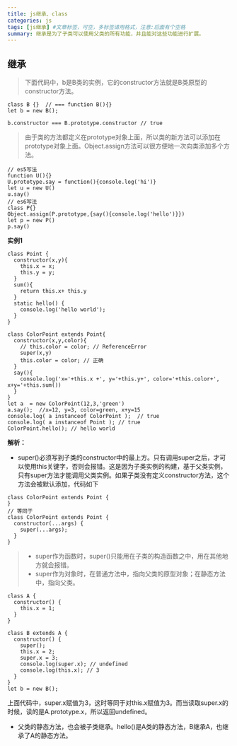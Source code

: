 ```yaml
---
title: js继承、class
categories: js
tags: [js继承] #文章标签，可空，多标签请用格式，注意:后面有个空格
summary: 继承是为了子类可以使用父类的所有功能，并且能对这些功能进行扩展。
---
```


## 继承
> 下面代码中，b是B类的实例，它的constructor方法就是B类原型的constructor方法。
```
class B {}  // === function B(){}
let b = new B();

b.constructor === B.prototype.constructor // true
```

> 由于类的方法都定义在prototype对象上面，所以类的新方法可以添加在prototype对象上面。Object.assign方法可以很方便地一次向类添加多个方法。
```
// es5写法
function U(){}
U.prototype.say = function(){console.log('hi')}
let u = new U()
u.say()
// es6写法
class P{}
Object.assign(P.prototype,{say(){console.log('hello')}})
let p = new P()
p.say()
```

**实例1**
```
class Point {
  constructor(x,y){
    this.x = x;
    this.y = y;
  }
  sum(){
    return this.x+ this.y
  }
  static hello() {
    console.log('hello world');
  }
}

class ColorPoint extends Point{
  constructor(x,y,color){
    // this.color = color; // ReferenceError
    super(x,y)
    this.color = color; // 正确
  }
  say(){
    console.log('x='+this.x +', y='+this.y+', color='+this.color+', x+y='+this.sum())
  }
}
let a  = new ColorPoint(12,3,'green')
a.say();  //x=12, y=3, color=green, x+y=15
console.log( a instanceof ColorPoint );  // true
console.log( a instanceof Point ); // true
ColorPoint.hello(); // hello world

```
**解析：**
- super()必须写到子类的constructor中的最上方。只有调用super之后，才可以使用this关键字，否则会报错。这是因为子类实例的构建，基于父类实例，只有super方法才能调用父类实例。如果子类没有定义constructor方法，这个方法会被默认添加，代码如下
```
class ColorPoint extends Point {
}
// 等同于
class ColorPoint extends Point {
  constructor(...args) {
    super(...args);
  }
}
```
> - super作为函数时，super()只能用在子类的构造函数之中，用在其他地方就会报错。
> - super作为对象时，在普通方法中，指向父类的原型对象；在静态方法中，指向父类。

```
class A {
  constructor() {
    this.x = 1;
  }
}

class B extends A {
  constructor() {
    super();
    this.x = 2;
    super.x = 3;
    console.log(super.x); // undefined
    console.log(this.x); // 3
  }
}
let b = new B();
```
上面代码中，super.x赋值为3，这时等同于对this.x赋值为3。而当读取super.x的时候，读的是A.prototype.x，所以返回undefined。

- 父类的静态方法，也会被子类继承。hello()是A类的静态方法，B继承A，也继承了A的静态方法。